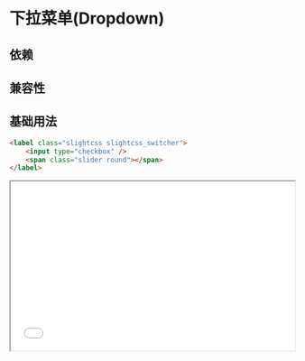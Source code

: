 # 下拉菜单(Dropdown)

## 依赖

## 兼容性

## 基础用法

```html
<label class="slightcss slightcss_switcher">
    <input type="checkbox" />
    <span class="slider round"></span>
</label>
```

<iframe style="width:100%;min-height:300px;" src="/_demo/switcher/basic.html"></iframe>